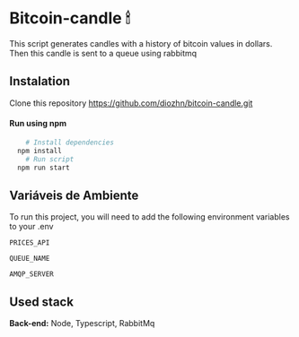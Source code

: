 
# Bitcoin-candle 🕯

This script generates candles with a history of bitcoin values ​​in dollars. Then this candle is sent to a queue using rabbitmq



## Instalation

Clone this repository https://github.com/diozhn/bitcoin-candle.git

#### Run using npm
```bash
    # Install dependencies
  npm install
    # Run script
  npm run start
```
    
## Variáveis de Ambiente


To run this project, you will need to add the following environment variables to your .env

`PRICES_API`

`QUEUE_NAME`

`AMQP_SERVER`


## Used stack

**Back-end:** Node, Typescript, RabbitMq

